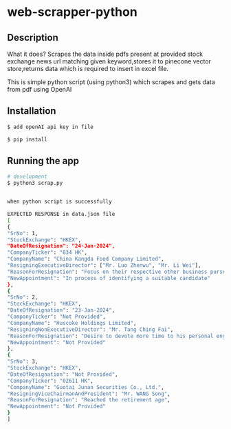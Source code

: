 # web-scrapper-python
## Description

What it does?
Scrapes the data inside pdfs present at provided stock exchange news url matching given keyword,stores it to pinecone vector store,returns data which is required to insert in excel file.

This is simple python script (using python3) which scrapes and gets data from pdf using OpenAI  

## Installation

```bash
$ add openAI api key in file  
```

```bash
$ pip install 
```


## Running the app

```bash
# development
$ python3 scrap.py


when python script is successfully  

EXPECTED RESPONSE in data.json file
[
{
"SrNo": 1,
"StockExchange": "HKEX",
"DateOfResignation": "24-Jan-2024",
"CompanyTicker": "834 HK",
"CompanyName": "China Kangda Food Company Limited",
"ResigningExecutiveDirector": ["Mr. Luo Zhenwu", "Mr. Li Wei"],
"ReasonForResignation": "Focus on their respective other business pursuits and commitments",
"NewAppointment": "In process of identifying a suitable candidate"
},
{
"SrNo": 2,
"StockExchange": "HKEX",
"DateOfResignation": "23-Jan-2024",
"CompanyTicker": "Not Provided",
"CompanyName": "Huscoke Holdings Limited",
"ResigningNonExecutiveDirector": "Mr. Tang Ching Fai",
"ReasonForResignation": "Desire to devote more time to his personal engagements",
"NewAppointment": "Not Provided"
},
{
"SrNo": 3,
"StockExchange": "HKEX",
"DateOfResignation": "Not Provided",
"CompanyTicker": "02611 HK",
"CompanyName": "Guotai Junan Securities Co., Ltd.",
"ResigningViceChairmanAndPresident": "Mr. WANG Song",
"ReasonForResignation": "Reached the retirement age",
"NewAppointment": "Not Provided"
}
]

